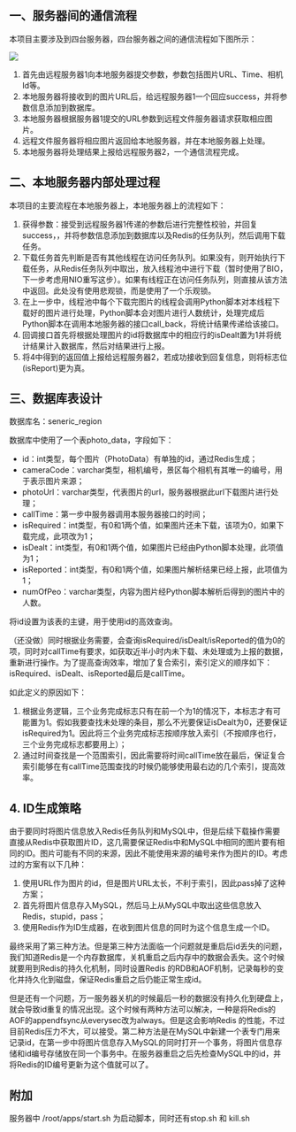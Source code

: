 ## 一、服务器间的通信流程
本项目主要涉及到四台服务器，四台服务器之间的通信流程如下图所示：

![](images/1.png)

1.	首先由远程服务器1向本地服务器提交参数，参数包括图片URL、Time、相机Id等。
2.	本地服务器将接收到的图片URL后，给远程服务器1一个回应success，并将参数信息添加到数据库。
3.	本地服务器根据服务器1提交的URL参数到远程文件服务器请求获取相应图片。
4.	远程文件服务器将相应图片返回给本地服务器，并在本地服务器上处理。
5.	本地服务器将处理结果上报给远程服务器2，一个通信流程完成。

## 二、本地服务器内部处理过程

本项目的主要流程在本地服务器上，本地服务器上的流程如下：
1. 获得参数：接受到远程服务器1传递的参数后进行完整性校验，并回复success，，并将参数信息添加到数据库以及Redis的任务队列，然后调用下载任务。
2. 下载任务首先判断是否有其他线程在访问任务队列。如果没有，则开始执行下载任务，从Redis任务队列中取出，放入线程池中进行下载（暂时使用了BIO，下一步考虑用NIO重写这步）。如果有线程正在访问任务队列，则直接从该方法中返回。此处没有使用悲观锁，而是使用了一个乐观锁。
3. 在上一步中，线程池中每个下载完图片的线程会调用Python脚本对本线程下载好的图片进行处理，Python脚本会对图片进行人数统计，处理完成后Python脚本在调用本地服务器的接口call_back，将统计结果传递给该接口。
4. 回调接口首先将根据处理图片的id将数据库中的相应行的isDealt置为1并将统计结果计入数据库，然后对结果进行上报。
5. 将4中得到的返回值上报给远程服务器2，若成功接收到回复信息，则将标志位(isReport)更为真。

## 三、数据库表设计

数据库名：seneric_region

数据库中使用了一个表photo_data，字段如下：

* id：int类型，每个图片（PhotoData）有单独的id，通过Redis生成；
* cameraCode：varchar类型，相机编号，景区每个相机有其唯一的编号，用于表示图片来源；
* photoUrl：varchar类型，代表图片的url，服务器根据此url下载图片进行处理；
* callTime：第一步中服务器调用本服务器接口的时间；
* isRequired：int类型，有0和1两个值，如果图片还未下载，该项为0，如果下载完成，此项改为1；
* isDealt：int类型，有0和1两个值，如果图片已经由Python脚本处理，此项值为1；
* isReported：int类型，有0和1两个值，如果图片解析结果已经上报，此项值为1；
* numOfPeo：varchar类型，内容为图片经Python脚本解析后得到的图片中的人数。

将id设置为该表的主键，用于使用id的高效查询。


（还没做）同时根据业务需要，会查询isRequired/isDealt/isReported的值为0的项，同时对callTime有要求，如获取近半小时内未下载、未处理或为上报的数据，重新进行操作。为了提高查询效率，增加了复合索引，索引定义的顺序如下：isRequired、isDealt、isReported最后是callTime。

如此定义的原因如下：

1. 根据业务逻辑，三个业务完成标志只有在前一个为1的情况下，本标志才有可能置为1。假如我要查找未处理的条目，那么不光要保证isDealt为0，还要保证isRequired为1。因此将三个业务完成标志按顺序放入索引（不按顺序也行，三个业务完成标志都要用上）；
2. 通过时间查找是一个范围索引，因此需要将时间callTime放在最后，保证复合索引能够在有callTime范围查找的时候仍能够使用最右边的几个索引，提高效率。

## 4. ID生成策略

由于要同时将图片信息放入Redis任务队列和MySQL中，但是后续下载操作需要直接从Redis中获取图片ID，这几需要保证Redis中和MySQL中相同的图片要有相同的ID。图片可能有不同的来源，因此不能使用来源的编号来作为图片的ID。考虑过的方案有以下几种：

1. 使用URL作为图片的id，但是图片URL太长，不利于索引，因此pass掉了这种方案；
2. 首先将图片信息存入MySQL，然后马上从MySQL中取出这些信息放入Redis，stupid，pass；
3. 使用Redis作为ID生成器，在收到图片信息的同时为这个信息生成一个ID。

最终采用了第三种方法。但是第三种方法面临一个问题就是重启后id丢失的问题，我们知道Redis是一个内存数据库，关机重启之后内存中的数据会丢失。这个时候就要用到Redis的持久化机制，同时设置Redis 的RDB和AOF机制，记录每秒的变化并持久化到磁盘，保证Redis重启之后仍能正常生成id。

但是还有一个问题，万一服务器关机的时候最后一秒的数据没有持久化到硬盘上，就会导致id重复的情况出现。这个时候有两种方法可以解决，一种是将Redis的AOF的appendfsync从everysec改为always。但是这会影响Redis 的性能，不过目前Redis压力不大，可以接受。第二种方法是在MySQL中新建一个表专门用来记录id，在第一步中将图片信息存入MySQL的同时打开一个事务，将图片信息存储和id编号存储放在同一个事务中。在服务器重启之后先检查MySQL中的id，并将Redis的ID编号更新为这个值就可以了。

## 附加
服务器中 /root/apps/start.sh 为启动脚本，同时还有stop.sh 和 kill.sh
